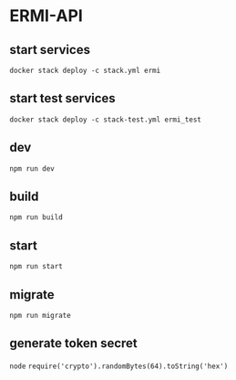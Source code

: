 # ERMI-API

## start services

`docker stack deploy -c stack.yml ermi`

## start test services

`docker stack deploy -c stack-test.yml ermi_test`

## dev

`npm run dev`

## build

`npm run build`

## start

`npm run start`

## migrate

`npm run migrate`

## generate token secret

`node`
`require('crypto').randomBytes(64).toString('hex')`
